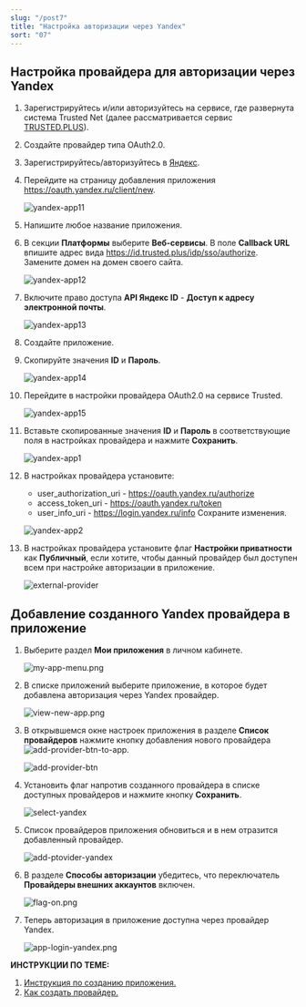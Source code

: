 ```yaml
---
slug: "/post7"
title: "Настройка авторизации через Yandex"
sort: "07"
---
```


## Настройка провайдера для авторизации через Yandex

1. Зарегистрируйтесь и/или авторизуйтесь на сервисе, где развернута система Trusted Net (далее рассматривается сервис [TRUSTED.PLUS](https://id.trusted.plus)).  
2. Создайте провайдер типа OAuth2.0.  
3. Зарегистрируйтесь/авторизуйтесь в [Яндекс](https://passport.yandex.ru/registration/).  
4. Перейдите на страницу добавления приложения https://oauth.yandex.ru/client/new.  
       
   ![yandex-app11](./images/yandex-app11.jpg "Создание приложения")

5. Напишите любое название приложения.
6. В секции **Платформы** выберите **Веб-сервисы**. 
   В поле **Callback URL** впишите адрес вида https://id.trusted.plus/idp/sso/authorize. Замените домен на домен своего сайта.
   
   ![yandex-app12](./images/yandex-app12.jpg "Настройка приложения")  
 
7. Включите право доступа **API Яндекс ID** - **Доступ к адресу электронной почты**.
   
      ![yandex-app13](./images/yandex-app13.jpg "Настройка приложения")  

8. Создайте приложение.
9. Скопируйте значения **ID** и **Пароль**.  
   
      ![yandex-app14](./images/yandex-app14.jpg "Настройки авторизации")

10. Перейдите в настройки провайдера OAuth2.0 на сервисе Trusted.  
    
    ![yandex-app15](./images/yandex-app15.jpg "Настройки провайдера Trusted")  

11. Вставьте скопированные значения **ID** и **Пароль** в соответствующие поля в настройках провайдера  и нажмите **Сохранить**.  
    
    ![yandex-app1](./images/yandex-app1.jpg "Настройки авторизации провайдера")  

12. В настройках провайдера установите:  
    - user_authorization_uri - https://oauth.yandex.ru/authorize
    - access_token_uri - https://oauth.yandex.ru/token
    - user_info_uri - https://login.yandex.ru/info
  Сохраните изменения.  
    
    ![yandex-app2](./images/yandex-app2.jpg "Настройки авторизации провайдера")
 
13. В настройках провайдера установите флаг **Настройки приватности** как **Публичный**, если хотите, чтобы данный провайдер был доступен всем при настройке авторизации в приложение.  
    
    ![external-provider](./images/external-provider.jpg "Настройки приватности")   


##  Добавление созданного Yandex провайдера в приложение
   
1.  Выберите раздел **Мои приложения** в личном кабинете.
   
      ![my-app-menu.png](./images/my-app-menu.png "Мои приложения")

2. В списке приложений выберите приложение, в которое будет добавлена авторизация через Yandex провайдер.
   
      ![view-new-app.png](./images/view-new-app.png "Список приложений")

3. В открывшемся окне настроек приложения в разделе **Список провайдеров** нажмите кнопку добавления нового провайдера ![add-provider-btn-to-app](./images/add-provider-btn-to-app.png "Кнопка добавления провайдера"). 
   
      ![add-provider-btn](./images/list-providers.png "Список подключенных провайдеров") 

4. Установить флаг напротив созданного провайдера в списке доступных провайдеров и нажмите кнопку **Сохранить**.
   
      ![select-yandex](./images/select-yandex.jpg "Список доступных провайдеров для добавления в приложение") 

5. Список провайдеров приложения обновиться и в нем отразится добавленный провайдер.

      ![add-ptovider-yandex](./images/add-ptovider-yandex.jpg "Список добавленных в приложение провайдеров")

6. В разделе **Способы авторизации** убедитесь, что переключатель **Провайдеры внешних аккаунтов** включен.

      ![flag-on.png](./images/flag-on.png "Включения флага авторизации через провайдеров внешних аккаунтов")

7. Теперь авторизация в приложение доступна через провайдер Yandex.
     
      ![app-login-yandex.png](./images/app-login-yandex.png "Форма авторизации в приложение")

**ИНСТРУКЦИИ ПО ТЕМЕ:**  

1. [Инструкция по созданию приложения.](https://docs.trusted.plus/03-v1.3/8-instructions/create-app)  
2. [Как создать провайдер.](https://docs.trusted.plus/03-v1.3/5-providers/providers)  